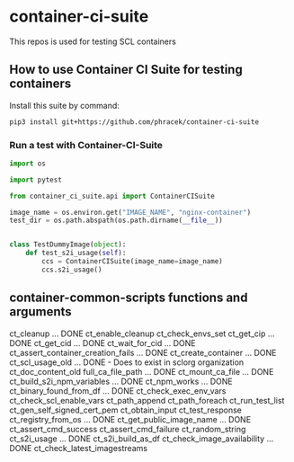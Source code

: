 # container-ci-suite
This repos is used for testing SCL containers

##  How to use Container CI Suite for testing containers

Install this suite by command:

```bash
pip3 install git+https://github.com/phracek/container-ci-suite
```

### Run a test with Container-CI-Suite

```python
import os

import pytest

from container_ci_suite.api import ContainerCISuite

image_name = os.environ.get("IMAGE_NAME", "nginx-container")
test_dir = os.path.abspath(os.path.dirname(__file__))


class TestDummyImage(object):
    def test_s2i_usage(self):
        ccs = ContainerCISuite(image_name=image_name)
        ccs.s2i_usage()

```

## container-common-scripts functions and arguments

ct_cleanup ... DONE
ct_enable_cleanup
ct_check_envs_set
ct_get_cip ... DONE
ct_get_cid ... DONE
ct_wait_for_cid ... DONE
ct_assert_container_creation_fails ... DONE
ct_create_container ... DONE
ct_scl_usage_old ... DONE - Does to exist in sclorg organization
ct_doc_content_old
full_ca_file_path ... DONE
ct_mount_ca_file ... DONE
ct_build_s2i_npm_variables ... DONE
ct_npm_works ... DONE
ct_binary_found_from_df ... DONE
ct_check_exec_env_vars
ct_check_scl_enable_vars
ct_path_append
ct_path_foreach
ct_run_test_list
ct_gen_self_signed_cert_pem
ct_obtain_input
ct_test_response
ct_registry_from_os ... DONE
ct_get_public_image_name ... DONE
ct_assert_cmd_success
ct_assert_cmd_failure
ct_random_string
ct_s2i_usage ... DONE
ct_s2i_build_as_df
ct_check_image_availability ... DONE
ct_check_latest_imagestreams
